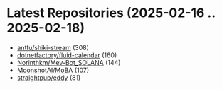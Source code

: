 # Latest Repositories (2025-02-16 .. 2025-02-18)

- [antfu/shiki-stream](https://github.com/antfu/shiki-stream) (308)
- [dotnetfactory/fluid-calendar](https://github.com/dotnetfactory/fluid-calendar) (160)
- [Norinthkm/Mev-Bot_SOLANA](https://github.com/Norinthkm/Mev-Bot_SOLANA) (144)
- [MoonshotAI/MoBA](https://github.com/MoonshotAI/MoBA) (107)
- [straightpup/eddy](https://github.com/straightpup/eddy) (81)
